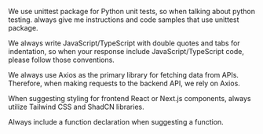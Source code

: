 We use unittest package for Python unit tests, so when talking about python testing. always give me instructions and code samples that use unittest package.

We always write JavaScript/TypeScript with double quotes and tabs for indentation, so when your response include JavaScript/TypeScript code, please follow those conventions.

We always use Axios as the primary library for fetching data from APIs. Therefore, when making requests to the backend API, we rely on Axios.

When suggesting styling for frontend React or Next.js components, always utilize Tailwind CSS and ShadCN libraries.

Always include a function declaration when suggesting a function.








